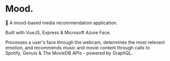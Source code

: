 # Mood.
🥺 A mood-based media recommendation application.

Built with VueJS, Express & Microsoft Azure Face.

Processes a user's face through the webcam, determines the most relevant emotion, and recommends music and movie content through calls to Spotify, Genuis & The MovieDB APIs - powered by GraphQL.
